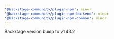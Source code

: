 ```yaml
---
'@backstage-community/plugin-npm': minor
'@backstage-community/plugin-npm-backend': minor
'@backstage-community/plugin-npm-common': minor
---
```


Backstage version bump to v1.43.2
